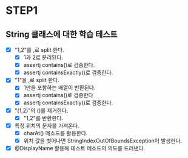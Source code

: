 # STEP1
## String 클래스에 대한 학습 테스트
- [x] "1,2"를 ,로 split 한다.
  - [x] 1과 2로 분리된다. 
  - [x] assertj contains()로 검증한다.
  - [x] assertj containsExactly()로 검증한다.
- [x] "1"을 ,로 split 한다.
  - [x] 1만을 포함하는 배열이 반환된다.
  - [x] assertj contains()로  검증한다
  - [x] assertj containsExactly()로 검증한다.
- [x] "(1,2)"의 ()를 제거한다.
  - [x] "1,2"를 반환한다.
- [x] 특정 위치의 문자를 가져온다. 
  - [x] charAt() 메소드를 활용한다.
  - [x] 위치 값을 벗어나면 StringIndexOutOfBoundsException이 발생한다. 
- [x] @DisplayName 활용해 테스트 메소드의 의도를 드러낸다.
